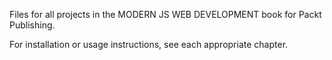 Files for all projects in the
MODERN JS WEB DEVELOPMENT book
for Packt Publishing.

For installation or usage instructions,
see each appropriate chapter.
